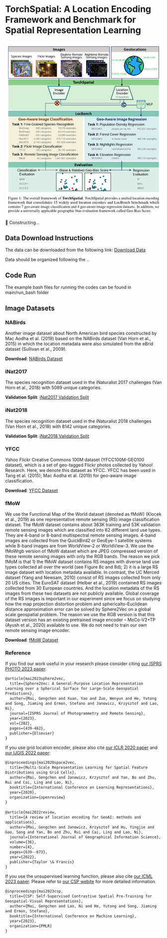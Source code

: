 # TorchSpatial: A Location Encoding Framework and Benchmark for Spatial Representation Learning

![TorchSpatial Overall Framework](figs/overall_framework.png)



🚧 Constructing...


## Data Download Instructions
The data can be downloaded from the following link:
[Download Data](https://www.dropbox.com/scl/fo/lsvb50zszhup2hylphdxc/AF84XwmulxVnLYJoouq_i_Q?rlkey=tc53scmvc48di52z1k9azzymk&st=ijkms1i1&dl=0)

Data should be organized following the ..

## Code Run
The example bash files for running the codes can be found in main/run_bash folder



## Image Datasets

### NABirds
Another image dataset about North American bird species constructed by Mac Aodha et al. (2019) based on the NABirds dataset (Van Horn et al., 2015) in which the location metadata were also simulated from the eBrid dataset (Sullivan et al., 2009).

**Download**: [NABirds Dataset](https://dl.allaboutbirds.org/nabirds)

### iNat2017
The species recognition dataset used in the iNaturalist 2017 challenges (Van Horn et al., 2018) with 5089 unique categories.

**Validation Split**: [iNat2017 Validation Split](https://github.com/visipedia/inat_comp/blob/master/2017/README.md)

### iNat2018
The species recognition dataset used in the iNaturalist 2018 challenges (Van Horn et al., 2018) with 8142 unique categories.

**Validation Split**: [iNat2018 Validation Split](https://github.com/visipedia/inat_comp/tree/master/2018)

### YFCC
Yahoo Flickr Creative Commons 100M dataset (YFCC100M-GEO100 dataset), which is a set of geo-tagged Flickr photos collected by Yahoo! Research. Here, we denote this dataset as YFCC. YFCC has been used in Tang et al. (2015); Mac Aodha et al. (2019) for geo-aware image classification.

**Download**: [YFCC Dataset](https://github.com/visipedia/fg_geo)

### fMoW
We use the Functional Map of the World dataset (denoted as fMoW) (Klocek et al., 2019) as one representative remote sensing (RS) image classification dataset. The fMoW dataset contains about 363K training and 53K validation remote sensing images which are classified into 62 different land use types. They are 4-band or 8-band multispectral remote sensing images. 4-band images are collected from the QuickBird2 or GeoEye-1 satellite systems while 8-band images are from WorldView-2 or WorldView-3. We use the fMoWrgb version of fMoW dataset which are JPEG compressed version of these remote sensing images with only the RGB bands. The reason we pick fMoM is that 1) the fMoW dataset contains RS images with diverse land use types collected all over the world (see Figure 8c and 8d); 2) it is a large RS image dataset with location metadata available. In contrast, the UC Merced dataset (Yang and Newsam, 2010) consist of RS images collected from only 20 US cities. The EuroSAT dataset (Helber et al., 2019) contained RS images collected from 30 European countries. And the location metadata of the RS images from these two datasets are not publicly available. Global coverage of the RS images is important in our experiment since we focus on studying how the map projection distortion problem and sphericalto-Euclidean distance approximation error can be solved by Sphere2Vec on a global scale geospatial problem. The reason we use the RGB version is that this dataset version has an existing pretrained image encoder – MoCo-V2+TP (Ayush et al., 2020) available to use. We do not need to train our own remote sensing image encoder.

**Download**: [fMoW Dataset](https://github.com/fMoW/dataset)



### Reference
If you find our work useful in your research please consider citing [our ISPRS PHOTO 2023 paper](https://www.researchgate.net/publication/371964548_Sphere2Vec_A_General-Purpose_Location_Representation_Learning_over_a_Spherical_Surface_for_Large-Scale_Geospatial_Predictions).  
```
@article{mai2023sphere2vec,
  title={Sphere2Vec: A General-Purpose Location Representation Learning over a Spherical Surface for Large-Scale Geospatial Predictions},
  author={Mai, Gengchen and Xuan, Yao and Zuo, Wenyun and He, Yutong and Song, Jiaming and Ermon, Stefano and Janowicz, Krzysztof and Lao, Ni},
  journal={ISPRS Journal of Photogrammetry and Remote Sensing},
  year={2023},
  vol={202},
  pages={439-462},
  publisher={Elsevier}
}
```
If you use grid location encoder, please also cite [our ICLR 2020 paper](https://openreview.net/forum?id=rJljdh4KDH) and [our IJGIS 2022 paper](https://www.tandfonline.com/doi/full/10.1080/13658816.2021.2004602):
```
@inproceedings{mai2020space2vec,
  title={Multi-Scale Representation Learning for Spatial Feature Distributions using Grid Cells},
  author={Mai, Gengchen and Janowicz, Krzysztof and Yan, Bo and Zhu, Rui and Cai, Ling and Lao, Ni},
  booktitle={International Conference on Learning Representations},
  year={2020},
  organization={openreview}
}

@article{mai2022review,
  title={A review of location encoding for GeoAI: methods and applications},
  author={Mai, Gengchen and Janowicz, Krzysztof and Hu, Yingjie and Gao, Song and Yan, Bo and Zhu, Rui and Cai, Ling and Lao, Ni},
  journal={International Journal of Geographical Information Science},
  volume={36},
  number={4},
  pages={639--673},
  year={2022},
  publisher={Taylor \& Francis}
}
```
If you use the unsupervised learning function, please also cite [our ICML 2023 paper](https://gengchenmai.github.io/csp-website/). Please refer to [our CSP webite](https://gengchenmai.github.io/csp-website/) for more detailed information.  
```
@inproceedings{mai2023csp,
  title={CSP: Self-Supervised Contrastive Spatial Pre-Training for Geospatial-Visual Representations},
  author={Mai, Gengchen and Lao, Ni and He, Yutong and Song, Jiaming and Ermon, Stefano},
  booktitle={International Conference on Machine Learning},
  year={2023},
  organization={PMLR}
}
```
